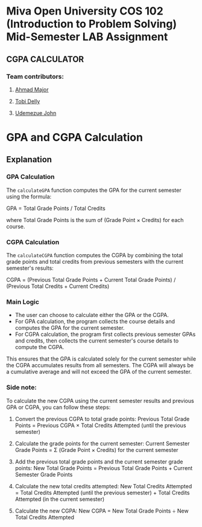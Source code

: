 # Miva Open University COS 102 (Introduction to Problem Solving) Mid-Semester LAB Assignment 

## CGPA CALCULATOR 

### Team contributors: 

1. [Ahmad Major](https://github.com/Ahmad081255)

2. [Tobi Delly](https://github.com/tobidelly)

3. [Udemezue John](https://github.com/udemezue01)


# GPA and CGPA Calculation

## Explanation

### GPA Calculation

The `calculateGPA` function computes the GPA for the current semester using the formula:

GPA = Total Grade Points / Total Credits

where Total Grade Points is the sum of (Grade Point × Credits) for each course.

### CGPA Calculation

The `calculateCGPA` function computes the CGPA by combining the total grade points and total credits from previous semesters with the current semester's results:

CGPA = (Previous Total Grade Points + Current Total Grade Points) / (Previous Total Credits + Current Credits)

### Main Logic

- The user can choose to calculate either the GPA or the CGPA.
- For GPA calculation, the program collects the course details and computes the GPA for the current semester.
- For CGPA calculation, the program first collects previous semester GPAs and credits, then collects the current semester's course details to compute the CGPA.

This ensures that the GPA is calculated solely for the current semester while the CGPA accumulates results from all semesters. The CGPA will always be a cumulative average and will not exceed the GPA of the current semester.

### Side note: 
To calculate the new CGPA using the current semester results and previous GPA or CGPA, you can follow these steps:

1. Convert the previous CGPA to total grade points:
Previous Total Grade Points = Previous CGPA × Total Credits Attempted (until the previous semester)

2. Calculate the grade points for the current semester:
Current Semester Grade Points = Σ (Grade Point × Credits) for the current semester

3. Add the previous total grade points and the current semester grade points:
New Total Grade Points = Previous Total Grade Points + Current Semester Grade Points

4. Calculate the new total credits attempted:
New Total Credits Attempted = Total Credits Attempted (until the previous semester) + Total Credits Attempted (in the current semester)

5. Calculate the new CGPA:
New CGPA = New Total Grade Points ÷ New Total Credits Attempted
